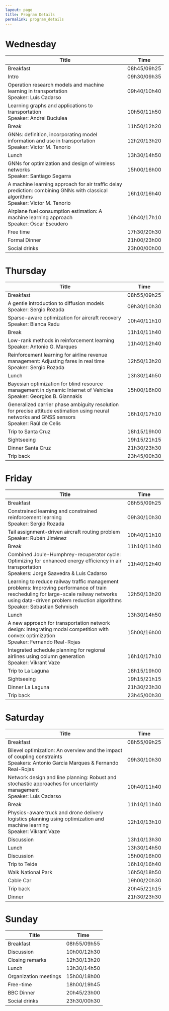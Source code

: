 ```yaml
---
layout: page
title: Program Details
permalink: program_details
---
```


# Wednesday

| Title                                                                                                    | Time         |
|----------------------------------------------------------------------------------------------------------|--------------|
| Breakfast                                                                                               | 08h45/09h25  |
| Intro                                                                                                   | 09h30/09h35  |
| Operation research models and machine learning in transportation <br>Speaker: Luis Cadarso               | 09h40/10h40  |
| Learning graphs and applications to transportation <br>Speaker: Andrei Buciulea                          | 10h50/11h50  |
| Break                                                                                                   | 11h50/12h20  |
| GNNs: definition, incorporating model information and use in transportation <br>Speaker: Victor M. Tenorio | 12h20/13h20  |
| Lunch                                                                                                   | 13h30/14h50  |
| GNNs for optimization and design of wireless networks <br>Speaker: Santiago Segarra                      | 15h00/16h00  |
| A machine learning approach for air traffic delay prediction: combining GNNs with classical algorithms <br>Speaker: Victor M. Tenorio | 16h10/16h40  |
| Airplane fuel consumption estimation: A machine learning approach <br>Speaker: Óscar Escudero            | 16h40/17h10  |
| Free time                                                                                               | 17h30/20h30  |
| Formal Dinner                                                                                           | 21h00/23h00  |
| Social drinks                                                                                           | 23h00/00h00  |

# Thursday

| Title                                                                                                      | Time         |
|------------------------------------------------------------------------------------------------------------|--------------|
| Breakfast                                                                                                 | 08h55/09h25  |
| A gentle introduction to diffusion models <br>Speaker: Sergio Rozada                                        | 09h30/10h30  |
| Sparse-aware optimization for aircraft recovery​ <br>Speaker: Bianca Radu                                   | 10h40/11h10  |
| Break                                                                                                     | 11h10/11h40  |
| Low-rank methods in reinforcement learning <br>Speaker: Antonio G. Marques                                  | 11h40/12h40  |
| Reinforcement learning for airline revenue management: Adjusting fares in real time <br>Speaker: Sergio Rozada | 12h50/13h20  |
| Lunch                                                                                                     | 13h30/14h50  |
| Bayesian optimization for blind resource management in dynamic Internet of Vehicles <br>Speaker: Georgios B. Giannakis | 15h00/16h00  |
| Generalized carrier phase ambiguity resolution for precise attitude estimation using neural networks and GNSS sensors <br>Speaker: Raúl de Celis | 16h10/17h10  |
| Trip to Santa Cruz                                                                                        | 18h15/19h00  |
| Sightseeing                                                                                               | 19h15/21h15  |
| Dinner Santa Cruz                                                                                         | 21h30/23h30  |
| Trip back                                                                                                 | 23h45/00h30  |

# Friday

| Title                                                                                                         | Time         |
|-----------------------------------------------------------------------------------------------------------------|--------------|
| Breakfast                                                                                                      | 08h55/09h25  |
| Constrained learning and constrained reinforcement learning <br>Speaker: Sergio Rozada                           | 09h30/10h30  |
| Tail assignment-driven aircraft routing problem <br>Speaker: Rubén Jiménez                                       | 10h40/11h10  |
| Break                                                                                                          | 11h10/11h40  |
| Combined Joule-Humphrey-recuperator cycle: Optimizing for enhanced energy efficiency in air transportation <br>Speakers: Jorge Saavedra & Luis Cadarso | 11h40/12h40  |
| Learning to reduce railway traffic management problems: Improving performance of train rescheduling for large-scale railway networks using data-driven problem reduction algorithms <br>Speaker: Sebastian Sehmisch | 12h50/13h20  |
| Lunch                                                                                                          | 13h30/14h50  |
| A new approach for transportation network design: Integrating modal competition with convex optimization <br>Speaker: Fernando Real-Rojas | 15h00/16h00  |
| Integrated schedule planning for regional airlines using column generation <br>Speaker: Vikrant Vaze            | 16h10/17h10  |
| Trip to La Laguna                                                                                              | 18h15/19h00  |
| Sightseeing                                                                                                    | 19h15/21h15  |
| Dinner La Laguna                                                                                               | 21h30/23h30  |
| Trip back                                                                                                      | 23h45/00h30  |

# Saturday

| Title                                                                                                     | Time         |
|-----------------------------------------------------------------------------------------------------------|--------------|
| Breakfast                                                                                                  | 08h55/09h25  |
| Bilevel optimization: An overview and the impact of coupling constraints <br>Speakers: Antonio Garcia Marques & Fernando Real-Rojas | 09h30/10h30  |
| Network design and line planning: Robust and stochastic approaches for uncertainty management <br>Speaker: Luis Cadarso  | 10h40/11h40  |
| Break                                                                                                      | 11h10/11h40  |
| Physics-aware truck and drone delivery logistics planning using optimization and machine learning <br>Speaker: Vikrant Vaze | 12h10/13h10  |
| Discussion                                                                                                 | 13h10/13h30  |
| Lunch                                                                                                      | 13h30/14h50  |
| Discussion                                                                                                 | 15h00/16h00  |
| Trip to Teide                                                                                              | 16h10/16h40  |
| Walk National Park                                                                                         | 16h50/18h50  |
| Cable Car                                                                                                  | 19h00/20h30  |
| Trip back                                                                                                  | 20h45/21h15  |
| Dinner                                                                                                     | 21h30/23h30  |

# Sunday

| Title                                                                                                                   | Time         |
|--------------------------------------------------------------------------------------------------------------------------|--------------|
| Breakfast                                                                                                                | 08h55/09h55  |
| Discussion                                                                                                               | 10h00/12h30  |
| Closing remarks                                                                                                          | 12h30/13h20  |
| Lunch                                                                                                                    | 13h30/14h50  |
| Organization meetings                                                                                                    | 15h00/18h00  |
| Free-time                                                                                                                | 18h00/19h45  |
| BBC Dinner                                                                                                               | 20h45/23h00  |
| Social drinks                                                                                                            | 23h30/00h30  |
